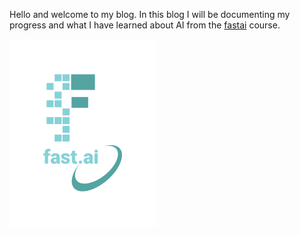 Hello and welcome to my blog. In this blog I will be documenting my progress and what I have learned about AI from the [fastai](https://www.fast.ai/) course.


![](images/logo.png)



